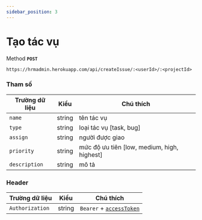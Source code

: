 ```yaml
---
sidebar_position: 3
---
```


# Tạo tác vụ

Method **`POST`**

```shell
https://hrmadmin.herokuapp.com/api/createIssue/:<userId>/:<projectId>
```

### Tham số

| Trường dữ liệu | Kiểu   | Chú thích                        |
| -------------- | ------ | -------------------------------- |
| `name`         | string | tên tác vụ                    |
| `type`         | string | loại tác vụ [task, bug]                        |
| `assign`      | string | người được giao    |
| `priority`   |string | mức độ ưu tiên [low, medium, high, highest]|
| `description`|string| mô tả |

### Header

| Trường dữ liệu  | Kiểu   | Chú thích                                   |
| --------------- | ------ | ------------------------------------------- |
| `Authorization` | string | `Bearer` + [`accessToken`](access-token.md) |
